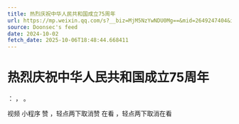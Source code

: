 ```yaml
---
title: 热烈庆祝中华人民共和国成立75周年
url: https://mp.weixin.qq.com/s?__biz=MjM5NzYwNDU0Mg==&mid=2649247404&idx=1&sn=1a3eb3bfcb7c40930486b0d7b9377ce5
source: Doonsec's feed
date: 2024-10-02
fetch_date: 2025-10-06T18:48:44.668411
---
```


# 热烈庆祝中华人民共和国成立75周年

：
，
。

视频
小程序
赞
，轻点两下取消赞
在看
，轻点两下取消在看